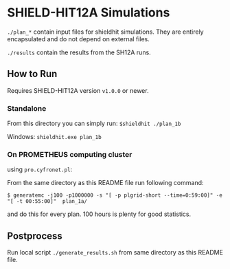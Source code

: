 # SHIELD-HIT12A Simulations

`./plan_*` contain input files for shieldhit simulations. They are entirely encapsulated and do not depend on external files.

`./results` contain the results from the SH12A runs.

## How to Run

Requires SHIELD-HIT12A version `v1.0.0` or newer.

### Standalone

From this directory you can simply run:
`$shieldhit ./plan_1b`

Windows:
`shieldhit.exe plan_1b`

### On PROMETHEUS computing cluster

using `pro.cyfronet.pl`:

From the same directory as this README file run following command:

`$ generatemc -j100 -p1000000 -s "[ -p plgrid-short --time=0:59:00]" -e "[ -t 00:55:00]"  plan_1a/`

and do this for every plan. 100 hours is plenty for good statistics.

## Postprocess

Run local script `./generate_results.sh` from same directory as this README file.
